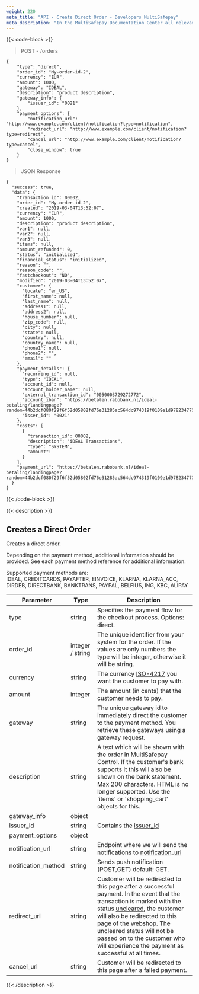 ```yaml
---
weight: 220
meta_title: "API - Create Direct Order - Developers MultiSafepay"
meta_description: "In the MultiSafepay Documentation Center all relevant information regarding our Plugins and API. As well as Support pages for Payment Method, Tools and General Questions. You can also find the contact details of our Support Team and Integration Team."
---
```


{{< code-block >}}
> POST - /orders

```shell
{
    "type": "direct",
    "order_id": "My-order-id-2",
    "currency": "EUR",
    "amount": 1000,
    "gateway": "IDEAL",
    "description": "product description",
    "gateway_info": {
        "issuer_id": "0021"
    },
    "payment_options": {
        "notification_url": "http://www.example.com/client/notification?type=notification",
        "redirect_url": "http://www.example.com/client/notification?type=redirect",
        "cancel_url": "http://www.example.com/client/notification?type=cancel", 
        "close_window": true
    }
}
```

> JSON Response

```shell
{
  "success": true,
  "data": {
    "transaction_id": 00002,
    "order_id": "My-order-id-2",
    "created": "2019-03-04T13:52:07",
    "currency": "EUR",
    "amount": 1000,
    "description": "product description",
    "var1": null,
    "var2": null,
    "var3": null,
    "items": null,
    "amount_refunded": 0,
    "status": "initialized",
    "financial_status": "initialized",
    "reason": "",
    "reason_code": "",
    "fastcheckout": "NO",
    "modified": "2019-03-04T13:52:07",
    "customer": {
      "locale": "en_US",
      "first_name": null,
      "last_name": null,
      "address1": null,
      "address2": null,
      "house_number": null,
      "zip_code": null,
      "city": null,
      "state": null,
      "country": null,
      "country_name": null,
      "phone1": null,
      "phone2": "",
      "email": ""
    },
    "payment_details": {
      "recurring_id": null,
      "type": "IDEAL",
      "account_id": null,
      "account_holder_name": null,
      "external_transaction_id": "0050003729272772",
      "account_iban": "https://betalen.rabobank.nl/ideal-betaling/landingpage?random=44b2dcf080f29f6f52d05802fd76e31285ac564dc974319f0109e1d978234770&trxid=0050003729272772",
      "isser_id": "0021"
    },
    "costs": [
      {
        "transaction_id": 00002,
        "description": "iDEAL Transactions",
        "type": "SYSTEM",
        "amount": 
      }
    ],
    "payment_url": "https://betalen.rabobank.nl/ideal-betaling/landingpage?random=44b2dcf080f29f6f52d05802fd76e31285ac564dc974319f0109e1d978234770&trxid=0050003729272772"
  }
}
```

{{< /code-block >}}

{{< description >}}

## Creates a Direct Order
Creates a direct order.    

Depending on the payment method, additional information should be provided. See each payment method reference for additional information.  

Supported payment methods are:   
IDEAL, CREDITCARDS, PAYAFTER, EINVOICE, KLARNA, KLARNA_ACC, DIRDEB, DIRECTBANK, BANKTRANS, PAYPAL, BELFIUS, ING, KBC, ALIPAY

| Parameter                      | Type      | Description |
|--------------------------------|-----------|-----------------------------------------------------------------------------------------|
| type                           | string    | Specifies the payment flow for the checkout process. Options: direct.                    |
| order_id                       | integer / string    | The unique identifier from your system for the order. If the values are only numbers the type will be integer, otherwise it will be string.                                   |
| currency                       | string    | The currency [ISO-4217](https://www.iso.org/iso-4217-currency-codes.html) you want the customer to pay with. |
| amount                         | integer   | The amount (in cents) that the customer needs to pay.                                   |
| gateway                        | string    | The unique gateway id to immediately direct the customer to the payment method. You retrieve these gateways using a gateway request. |
| description                    | string  | A text which will be shown with the order in MultiSafepay Control. If the customer's bank supports it this will also be shown on the bank statement. Max 200 characters. HTML is no longer supported. Use the 'items' or 'shopping_cart' objects for this. |
| gateway_info                   | object    |                                                             |
| issuer_id                      | string    | Contains the [issuer_id](/api/#gateway-issuers)    |
| payment_options                | object    |                             |
| notification_url               | string    | Endpoint where we will send the notifications to [notification_url](/faq/api/how-does-the-notification-url-work/)                                |
| notification_method            | string    | Sends push notification (POST,GET) default: GET. | 
| redirect_url                   | string    | Customer will be redirected to this page after a successful payment. In the event that the transaction is marked with the status [uncleared](/faq/getting-started/glossary/#uncleared), the customer will also be redirected to this page of the webshop. The uncleared status will not be passed on to the customer who will experience the payment as successful at all times. |
| cancel_url                     | string    | Customer will be redirected to this page after a failed payment.  |                                                  
{{< /description >}}